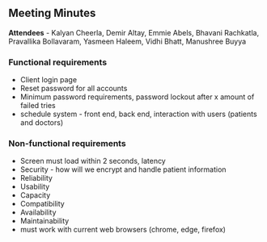## Meeting Minutes

**Attendees** - Kalyan Cheerla, Demir Altay, Emmie Abels, Bhavani Rachkatla, Pravallika Bollavaram, Yasmeen Haleem, Vidhi Bhatt, Manushree Buyya

### Functional requirements
* Client login page
* Reset password for all accounts
* Minimum password requirements, password lockout after x amount of failed tries
* schedule system - front end, back end, interaction with users (patients and doctors)


### Non-functional requirements
* Screen must load within 2 seconds, latency
* Security - how will we encrypt and handle patient information
* Reliability
* Usability
* Capacity  
* Compatibility
* Availability
* Maintainability
* must work with current web browsers (chrome, edge, firefox)
